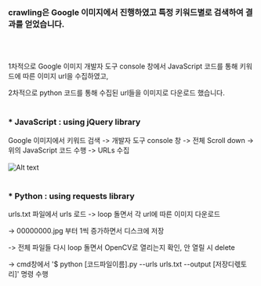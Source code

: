 
<h3>crawling은 Google 이미지에서 진행하였고 특정 키워드별로 검색하여 결과를 얻었습니다.</h3>
<BR><BR>

1차적으로 Google 이미지 개발자 도구 console 창에서 JavaScript 코드를 통해 키워드에 따른 이미지 url을 수집하였고,

2차적으로 python 코드를 통해 수집된 url들을 이미지로 다운로드 했습니다. 
<BR><BR>
  
### * JavaScript : using jQuery library
Google 이미지에서 키워드 검색 -> 개발자 도구 console 창 -> 전체 Scroll down 
-> 위의 JavaScript 코드 수행 -> URLs 수집
<BR><BR>
![Alt text](https://github.com/mysong105/team56/blob/master/crawling/javascript.JPG)
<BR><BR>

### * Python : using requests library
urls.txt 파일에서 urls 로드 -> loop 돌면서 각 url에 따른 이미지 다운로드

-> 00000000.jpg 부터 1씩 증가하면서 디스크에 저장

-> 전체 파일들 다시 loop 돌면서 OpenCV로 열리는지 확인, 안 열릴 시 delete

-> cmd창에서 '$ python [코드파일이름].py --urls urls.txt --output [저장디렋토리]' 명령 수행
